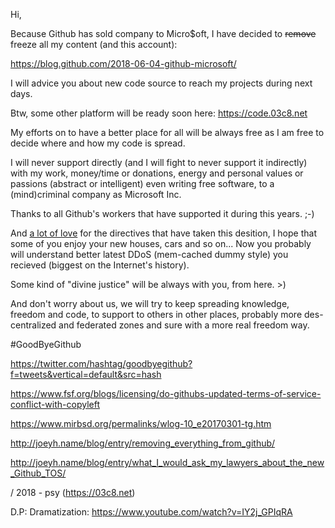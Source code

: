 Hi,

Because Github has sold company to Micro$oft, I have decided to <s>remove</s> freeze all my content (and this account):

https://blog.github.com/2018-06-04-github-microsoft/  

I will advice you about new code source to reach my projects during next days.

Btw, some other platform will be ready soon here: https://code.03c8.net

My efforts on to have a better place for all will be always free as I am free to decide where and how my code is spread. 

I will never support directly (and I will fight to never support it indirectly) with my work, money/time or donations, energy and personal values or passions (abstract or intelligent) even writing free software, to a (mind)criminal company as Microsoft Inc.

Thanks to all Github's workers that have supported it during this years. ;-)

And <u>a lot of love</u> for the directives that have taken this desition, I hope that some of you enjoy your new houses, cars and so on... Now you probably will understand better latest DDoS (mem-cached dummy style) you recieved (biggest on the Internet's history).

Some kind of "divine justice" will be always with you, from here. >)

And don't worry about us, we will try to keep spreading knowledge, freedom and code, to support to others in other places, probably more des-centralized and federated zones and sure with a more real freedom way.

#GoodByeGithub 

https://twitter.com/hashtag/goodbyegithub?f=tweets&vertical=default&src=hash

https://www.fsf.org/blogs/licensing/do-githubs-updated-terms-of-service-conflict-with-copyleft

https://www.mirbsd.org/permalinks/wlog-10_e20170301-tg.htm

http://joeyh.name/blog/entry/removing_everything_from_github/

http://joeyh.name/blog/entry/what_I_would_ask_my_lawyers_about_the_new_Github_TOS/

/ 2018 - psy (https://03c8.net)

D.P: Dramatization: https://www.youtube.com/watch?v=IY2j_GPIqRA

